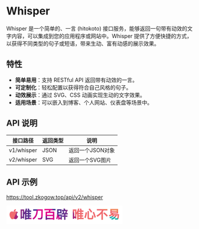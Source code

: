 # Whisper

Whisper 是一个简单的、一言 (hitokoto) 接口服务，能够返回一句带有动效的文字内容，可以集成到您的应用程序或网站中。Whisper 提供了方便快捷的方式，以获得不同类型的句子或短语，带来生动、富有动感的展示效果。

## 特性

- **简单易用**：支持 RESTful API 返回带有动效的一言。
- **可定制化**：轻松配置以获得符合自己风格的句子。
- **动效展示**：通过 SVG、CSS 动画实现生动的文字效果。
- **适用场景**：可以嵌入到博客、个人网站、仪表盘等场景中。

## API 说明
| 接口路径       | 返回类型 | 说明                   |
|------------|----------|------------------------|
| v1/whisper | JSON     | 返回一个JSON对象   |
| v2/whisper | SVG      | 返回一个SVG图片    |

## API 示例

https://tool.zkogow.top/api/v2/whisper

![img.png](img.png)
